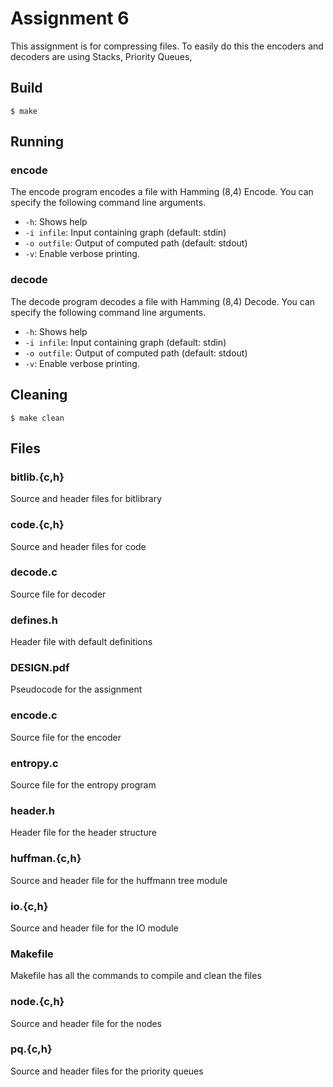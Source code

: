 # Assignment 6

This assignment is for compressing files. To easily do this the encoders and decoders are using Stacks, Priority Queues,

## Build

    $ make

## Running

### encode

<p> The encode program encodes a file with Hamming (8,4) Encode. You can specify the following command line arguments.</p>

- `-h`: Shows help
- `-i infile`: Input containing graph (default: stdin)
- `-o outfile`: Output of computed path (default: stdout)
- `-v`: Enable verbose printing.

### decode

<p> The decode program decodes a file with Hamming (8,4) Decode. You can specify the following command line arguments.</p>

- `-h`: Shows help
- `-i infile`: Input containing graph (default: stdin)
- `-o outfile`: Output of computed path (default: stdout)
- `-v`: Enable verbose printing.

## Cleaning

```
$ make clean
```

## Files

### bitlib.{c,h}

Source and header files for bitlibrary

### code.{c,h}

Source and header files for code

### decode.c

Source file for decoder

### defines.h

Header file with default definitions

### DESIGN.pdf

Pseudocode for the assignment

### encode.c

Source file for the encoder

### entropy.c

Source file for the entropy program

### header.h

Header file for the header structure

### huffman.{c,h}

Source and header file for the huffmann tree module

### io.{c,h}

Source and header file for the IO module

### Makefile

Makefile has all the commands to compile and clean the files

### node.{c,h}

Source and header file for the nodes

### pq.{c,h}

Source and header files for the priority queues
